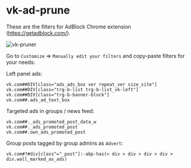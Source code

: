 # vk-ad-prune
These are the filters for AdBlock Chrome extension (https://getadblock.com/).

![vk-pruner](https://drive.google.com/uc?export=view&id=1AA3rtoMfN87DnSK_rc7XA3-_jmnImzmu)

Go to `Customize` => `Manually edit your filters` and copy-paste filters for your needs:

Left panel ads:
```
vk.com##DIV[class="ads_ads_box ver repeat_ver size_site"]
vk.com##DIV[class="trg-b-list trg-b-list_vk-left"]
vk.com##DIV[class="trg-b-banner-block"]
vk.com##.ads_ad_text_box
```
Targeted ads in groups / news feed:
```
vk.com##._ads_promoted_post_data_w
vk.com##._ads_promoted_post
vk.com##.own_ads_promoted_post
```
Group posts tagged by group admins as `Advert`:
```
vk.com#?#div[class^="_post"]:-abp-has(> div > div > div > div > div.wall_marked_as_ads)
```